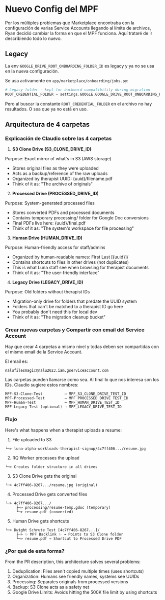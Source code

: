 # Nuevo Config del MPF

Por los múltiples problemas que Marketplace encontraba con la configuración de varias Service Accounts llegando al límite de archivos, Ryan decidió cambiar la forma en que el MPF funciona. Aquí trataré de ir describiendo todo lo nuevo.

## Legacy

La env `GOOGLE_DRIVE_ROOT_ONBOARDING_FOLDER_ID` es legacy y ya no se usa en la nueva configuración.

Se usa activamente en `app/marketplace/onboarding/jobs.py`:
```python
# Legacy folder - kept for backward compatibility during migration
ROOT_CREDENTIAL_FOLDER = settings.GOOGLE.GOOGLE_DRIVE_ROOT_ONBOARDING_FOLDER_ID
```

Pero al buscar la constante `ROOT_CREDENTIAL_FOLDER` en el archivo no hay resultados. O sea que ya no está en uso.

## Arquitectura de 4 carpetas

### Explicación de Claudio sobre las 4 carpetas

1. **S3 Clone Drive (S3_CLONE_DRIVE_ID)**

Purpose: Exact mirror of what's in S3 (AWS storage)

- Stores original files as they were uploaded
- Acts as a backup/reference of the raw uploads
- Organized by therapist UUID: {uuid}/filename.pdf
- Think of it as: "The archive of originals"

2. **Processed Drive (PROCESSED_DRIVE_ID)**

Purpose: System-generated processed files

- Stores converted PDFs and processed documents
- Contains temporary processing/ folder for Google Doc conversions
- Final PDFs live here: {uuid}/final.pdf
- Think of it as: "The system's workspace for file processing"

3. **Human Drive (HUMAN_DRIVE_ID)**

Purpose: Human-friendly access for staff/admins

- Organized by human-readable names: First Last [{uuid}]/
- Contains shortcuts to files in other drives (not duplicates)
- This is what Luna staff see when browsing for therapist documents
- Think of it as: "The user-friendly interface"

4. **Legacy Drive (LEGACY_DRIVE_ID)**

Purpose: Old folders without therapist IDs

- Migration-only drive for folders that predate the UUID system
- Folders that can't be matched to a therapist ID go here
- You probably don't need this for local dev
- Think of it as: "The migration cleanup bucket"

### Crear nuevas carpetas y Compartir con email del Service Account

Hay que crear 4 carpetas a mismo nivel y todas deben ser compartidas con el mismo email de la Service Account.

El email es:
```
nalufilesmagic@nalu2023.iam.gserviceaccount.com
```

Las carpetas pueden llamarse como sea. Al final lo que nos interesa son los IDs. Claudio sugiere estos nombres:
```
MPF-S3-Clone-Test          → MPF_S3_CLONE_DRIVE_TEST_ID
MPF-Processed-Test         → MPF_PROCESSED_DRIVE_TEST_ID
MPF-Human-Test             → MPF_HUMAN_DRIVE_TEST_ID
MPF-Legacy-Test (optional) → MPF_LEGACY_DRIVE_TEST_ID
```

### Flujo

Here's what happens when a therapist uploads a resume:

1. File uploaded to S3
```
└─> luna-alpha-workloads-therapist-signup/4c7ff406.../resume.jpg
```

2. RQ Worker processes the upload
```
└─> Creates folder structure in all drives
```

3. S3 Clone Drive gets the original
```
└─> 4c7ff406-8267.../resume.jpg (original)
```

4. Processed Drive gets converted files
```
└─> 4c7ff406-8267.../
	 ├─> processing/resume-temp.gdoc (temporary)
	 └─> resume.pdf (converted)
```

5. Human Drive gets shortcuts
```
└─> Dwight Schrute Test [4c7ff406-8267...]/
	 ├─> ✨ MPF Backlink ✨ → Points to S3 Clone folder
	 └─> resume.pdf → Shortcut to Processed Drive PDF
```


### ¿Por qué de esta forma?

From the PR description, this architecture solves several problems:

1. Deduplication: Files aren't copied multiple times (uses shortcuts)
2. Organization: Humans see friendly names, systems see UUIDs
3. Processing: Separates originals from processed versions
4. Backup: S3 Clone acts as a safety net
5. Google Drive Limits: Avoids hitting the 500K file limit by using shortcuts

